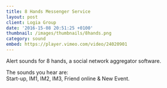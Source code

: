 ```yaml
---
title: 8 Hands Messenger Service
layout: post
client: Logia Group
date: '2016-15-08 20:51:25 +0100'
thumbnail: /images/thumbnails/8hands.png
category: sound
embed: https://player.vimeo.com/video/24020901
---
```

Alert sounds for 8 hands, a social network aggregator software.

The sounds you hear are:  
Start-up, IM1, IM2, IM3, Friend online & New Event.
